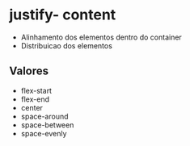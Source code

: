 # justify- content

- Alinhamento dos elementos dentro do container
- Distribuicao dos elementos

## Valores 

- flex-start
- flex-end
- center
- space-around
- space-between
- space-evenly